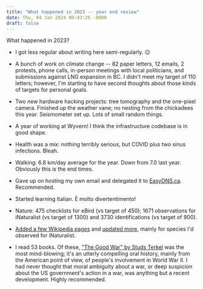 ```yaml
---
title: "What happened in 2023 -- year end review"
date: Thu, 04 Jan 2024 09:43:25 -0800
draft: false
---
```


What happened in 2023?

- I got less regular about writing here semi-regularly. 😑

- A bunch of work on climate change -- 82 paper letters, 12 emails, 2
  protests, phone calls, in-person meetings with local politicians,
  and submissions against LNG expansion in BC.  I didn't meet my
  target of 110 letters; however, I'm starting to have second thoughts
  about those kinds of targets for personal goals.

- Two new hardware hacking projects:  tree tomography and the
  one-pixel camera.  Finished up the weather vane; no nesting from the
  chickadees this year.  Seismometer set up.  Lots of small random things.
  
- A year of working at Wyvern!  I think the infrastructure codebase is
  in good shape.
  
- Health was a mix: nothing terribly serious, but COVID plus two sinus
  infections.  Bleah.
  
- Walking: 6.8 km/day average for the year.  Down from 7.0 last year.
  Obviously this is the end times.

- Gave up on hosting my own email and delegated it to [EasyDNS.ca][0].
  Recommended.
  
- Started learning Italian.  È molto divertentimento!

- Nature: 475 checklists for eBird (vs target of 450); 1671
  observations for iNaturalist (vs target of 1300) and 3730
  identifications (vs target of 900).  
  
- [Added a few Wikipedia pages][2] and [updated more][3], mainly for
  species I'd observed for iNaturalist.
  
- I read 53 books.  Of these, ["The Good War" by Studs Terkel][1] was
  the most mind-blowing; it's an utterly compelling oral history,
  mainly from the American point of view, of people's involvement in
  World War II.  I had never thought that moral ambiguity about a war,
  or deep suspicion about the US government's action in a war, was
  anything but a recent development.  Highly recommended.

[0]: https://easydns.ca
[1]: https://en.wikipedia.org/wiki/The_Good_War
[2]: https://xtools.wmcloud.org/pages/en.wikipedia.org/Saint_Aardvark
[3]: https://en.wikipedia.org/wiki/Special:Contributions/Saint_Aardvark
